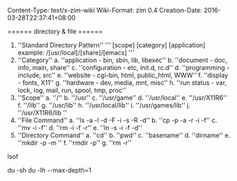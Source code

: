 Content-Type: text/x-zim-wiki
Wiki-Format: zim 0.4
Creation-Date: 2016-03-28T22:37:41+08:00

====== directory & file ======

1. ''Standard Directory Pattern''
	'''
	[scope] [category] [application]
	example: /[usr/local]/[share]/[emacs] 
	'''
2. ''Category''
	a. ''application -  bin, sbin, lib, libexec''
	b. ''document - doc, info, main, share''
	c. ''configuration - etc, init.d, rc.d''
	d. ''programming - include, src''
	e. ''website - cgi-bin, html, public_html, WWW''
	f. ''display - fonts, X11''
	g. ''hardware - dev, media, mnt, misc''
	h. ''run status - var, lock, log, mail, run, spool, tmp, proc''
3. ''Scope''
	a. ''/''
	b. ''/usr''
	c. ''/usr/game''
	d. ''/usr/local''
	e. ''/usr/X11R6''
	f. ''/lib''
	g. ''/usr/lib''
	h. ''/usr/local/lib''
	i. ''/usr/games/lib''
	j. ''/usr/X11R6/lib ''
4. ''File Command''
	a. ''ls -a -l -d -F -i -s -R -d''
	b. ''cp -p -a -r -i -f''
	c. ''mv -i -f''
	d. ''rm -i -f -r''
	e. ''ln -s -i -f -d''
5. ''Directory Command''
	a. ''cd''
	b. ''pwd''
	c. ''basename''
	d. ''dirname''
	e. ''mkdir -p -m ''
	f. ''rmdir -p''
	g. ''rm -r''

lsof

du -sh
du -lh --max-depth=1
